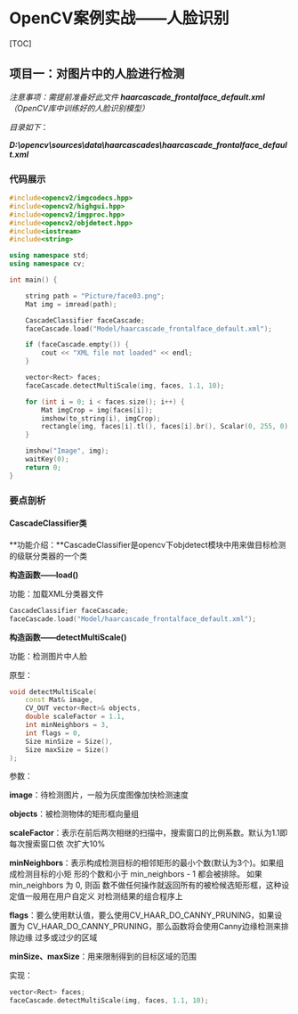 # OpenCV案例实战——人脸识别

[TOC]



## 项目一：对图片中的人脸进行检测

*注意事项：需提前准备好此文件  **haarcascade_frontalface_default.xml**（OpenCV库中训练好的人脸识别模型）*

*目录如下*：

***D:\opencv\sources\data\haarcascades\haarcascade_frontalface_default.xml***

### 代码展示

```c++
#include<opencv2/imgcodecs.hpp>
#include<opencv2/highgui.hpp>
#include<opencv2/imgproc.hpp>
#include<opencv2/objdetect.hpp>
#include<iostream>
#include<string>

using namespace std;
using namespace cv;

int main() {

	string path = "Picture/face03.png";
	Mat img = imread(path);

	CascadeClassifier faceCascade;
    faceCascade.load("Model/haarcascade_frontalface_default.xml");

	if (faceCascade.empty()) {
		cout << "XML file not loaded" << endl;
	}

	vector<Rect> faces;
	faceCascade.detectMultiScale(img, faces, 1.1, 10);

	for (int i = 0; i < faces.size(); i++) {
		Mat imgCrop = img(faces[i]);
		imshow(to_string(i), imgCrop);
		rectangle(img, faces[i].tl(), faces[i].br(), Scalar(0, 255, 0), 3);
	}

	imshow("Image", img);
	waitKey(0);
	return 0;
}


```

### 要点剖析

#### CascadeClassifier类

**功能介绍：**CascadeClassifier是opencv下objdetect模块中用来做目标检测的级联分类器的一个类

**构造函数——load()**

功能：加载XML分类器文件

```c++
CascadeClassifier faceCascade;
faceCascade.load("Model/haarcascade_frontalface_default.xml");
```

**构造函数——detectMultiScale()**

功能：检测图片中人脸

原型：

```c++
void detectMultiScale(
	const Mat& image,
	CV_OUT vector<Rect>& objects,
	double scaleFactor = 1.1,
	int minNeighbors = 3, 
	int flags = 0,
	Size minSize = Size(),
	Size maxSize = Size()
);
```

参数：

**image**：待检测图片，一般为灰度图像加快检测速度

**objects**：被检测物体的矩形框向量组

**scaleFactor**：表示在前后两次相继的扫描中，搜索窗口的比例系数。默认为1.1即每次搜索窗口依						次扩大10%

**minNeighbors**：表示构成检测目标的相邻矩形的最小个数(默认为3个)。如果组成检测目标的小矩							形的个数和小于 min_neighbors - 1 都会被排除。 如果min_neighbors 为 0, 则函							数不做任何操作就返回所有的被检候选矩形框，这种设定值一般用在用户自定义							对检测结果的组合程序上

**flags**：要么使用默认值，要么使用CV_HAAR_DO_CANNY_PRUNING，如果设置为						CV_HAAR_DO_CANNY_PRUNING，那么函数将会使用Canny边缘检测来排除边缘			过多或过少的区域

**minSize、maxSize**：用来限制得到的目标区域的范围

实现：

```c++
vector<Rect> faces;
faceCascade.detectMultiScale(img, faces, 1.1, 10);
```


